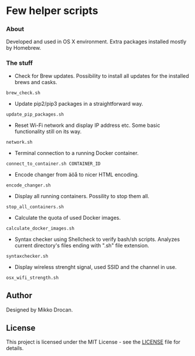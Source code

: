 # Few helper scripts

### About

Developed and used in OS X environment. Extra packages installed mostly by Homebrew.

### The stuff

- Check for Brew updates. Possibility to install all updates for the installed brews and casks.
```
brew_check.sh
```

- Update pip2/pip3 packages in a straightforward way.
```
update_pip_packages.sh
```

- Reset Wi-Fi network and display IP address etc. Some basic functionality still on its way.
```
network.sh
```

- Terminal connection to a running Docker container.
```
connect_to_container.sh CONTAINER_ID
```

- Encode changer from äöå to nicer HTML encoding.
```
encode_changer.sh
```

- Display all running containers. Possility to stop them all.
```
stop_all_containers.sh
```

- Calculate the quota of used Docker images.
```
calculate_docker_images.sh
```

- Syntax checker using Shellcheck to verify bash/sh scripts. Analyzes current directory's files ending with ".sh" file extension.
```
syntaxchecker.sh
```

- Display wireless strenght signal, used SSID and the channel in use.
```
osx_wifi_strength.sh
```

## Author

Designed by Mikko Drocan.

## License

This project is licensed under the MIT License - see the [LICENSE](LICENSE) file for details.